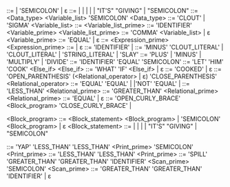 <Program> ::= <Statement> <Program> | 'SEMICOLON' <Program> | ε
<Statement> ::= <Declaration> | <Assignment> | <if> | <Print> | <Scan> | "IT'S" "GIVING" | "SEMICOLON"
<Declaration> ::= <Data_type> <Variable_list> 'SEMICOLON'
<Data_type> ::= 'CLOUT' | 'SIGMA'
<Variable_list> ::= <Variable> <Variable_list_prime>
<Variable> ::= 'IDENTIFIER' <Variable_prime>
<Variable_list_prime> ::= 'COMMA' <Variable_list> | ε
<Variable_prime> ::= 'EQUAL' <Expression> | ε
<Expression> ::= <Term><Expression_prime>
<Expression_prime> ::= <Operator> <Term> | ε
<Term> ::= 'IDENTIFIER' | <Literal>
<Literal> ::= 'MINUS' 'CLOUT_LITERAL' | 'CLOUT_LITERAL' | 'STRING_LITERAL' | 'SLAY'
<Operator> ::= 'PLUS' | 'MINUS' | 'MULTIPLY' | 'DIVIDE'
<Assignment> ::= 'IDENTIFIER' 'EQUAL' <Expression> 'SEMICOLON'
<If> ::= 'LET' 'HIM' 'COOK' <Condition> <Block> <Else_if> <Else>
<Else_if> ::= 'WHAT' 'IF' <condition> <block> <Else_if> | ε
<Else> ::= 'COOKED' <block> | ε
<Condition> ::= 'OPEN_PARENTHESIS' <Expression> (<Relational_operator> <Expression> | ε) 'CLOSE_PARENTHESIS'
<Relational_operator> ::= 'EQUAL' 'EQUAL' | <Less> |'NOT' 'EQUAL' | <Great>
<Less> ::= 'LESS_THAN' <Relational_prime>
<Great> ::= 'GREATER_THAN' <Relational_prime>
<Relational_prime> ::= 'EQUAL' | ε
<Block> ::= 'OPEN_CURLY_BRACE' <Block_program> 'CLOSE_CURLY_BRACE' | <Statement>

<Block_program> ::= <Block_statement> <Block_program> | 'SEMICOLON' <Block_program> | ε
<Block_statement> ::= <Declaration> | <Assignment> | <Print> | <Scan> | "IT'S" "GIVING" | "SEMICOLON"

<Print> ::= 'YAP' 'LESS_THAN' 'LESS_THAN' <Expression> <Print_prime> 'SEMICOLON'
<Print_prime> ::= 'LESS_THAN' 'LESS_THAN' <Expression> <Print_prime>
<Scan> ::= 'SPILL' 'GREATER_THAN' 'GREATER_THAN' 'IDENTIFIER' <Scan_prime> 'SEMICOLON'
<Scan_prime> ::= 'GREATER_THAN' 'GREATER_THAN' 'IDENTIFIER' | ε
